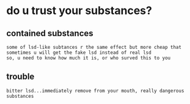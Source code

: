 # do u trust your substances?


## contained substances
    some of lsd-like subtances r the same effect but more cheap that sometimes u will get the fake lsd instead of real lsd
    so, u need to know how much it is, or who surved this to you
## trouble
    bitter lsd...immediately remove from your mouth, really dangerous substances